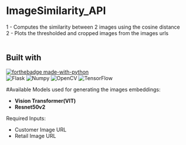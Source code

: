 # ImageSimilarity_API
1 - Computes the similarity between 2 images using the cosine distance </br>
2 - Plots the thresholded and cropped images from the images urls </br> </br>

## Built with
[![forthebadge made-with-python](http://ForTheBadge.com/images/badges/made-with-python.svg)](https://www.python.org/) <br />
![Flask](https://img.shields.io/badge/-Flask-000000?logo=flask&logoColor=white&style=plastic)
![Numpy](https://img.shields.io/badge/-Numpy-013243?logo=numpy&logoColor=white&style=plastic)
![OpenCV](https://img.shields.io/badge/-OpenCV-5C3EE8?logo=opencv&logoColor=white&style=plastic)
![TensorFlow](https://img.shields.io/badge/--FF6F00?logo=Tensorflow&logoColor=white&style=plastic)


#Available Models used for generating the images embeddings: 
- <b>Vision Transformer(VIT)</b> 
- <b>Resnet50v2</b> 

Required Inputs: </br>
- Customer Image URL
- Retail Image URL

